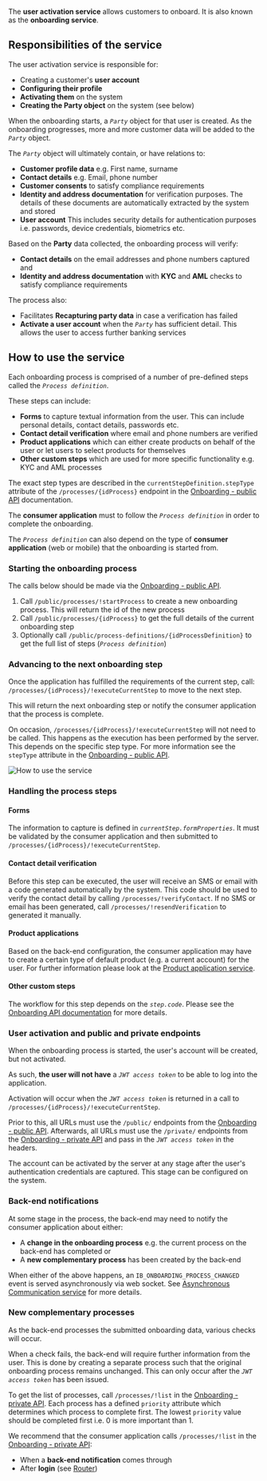 The **user activation service** allows customers to onboard. It is also known as the **onboarding service**.

## Responsibilities of the service

The user activation service is responsible for:
* Creating a customer's **user account**
* **Configuring their profile**
* **Activating them** on the system
* **Creating the Party object** on the system (see below)

When the onboarding starts, a *`Party`* object for that user is created. As the onboarding progresses, more and more customer data will be added to the *`Party`* object.

The *`Party`* object will ultimately contain, or have relations to:
* **Customer profile data** e.g. First name, surname
* **Contact details** e.g. Email, phone number
* **Customer consents** to satisfy compliance requirements
* **Identity and address documentation** for verification purposes. The details of these documents are automatically extracted by the system and stored
* **User account** This includes security details for authentication purposes i.e. passwords, device credentials, biometrics etc.

Based on the **Party** data collected, the onboarding process will verify:
* **Contact details** on the email addresses and phone numbers captured and
* **Identity and address documentation** with **KYC** and **AML** checks to satisfy compliance requirements

The process also:
* Facilitates **Recapturing party data** in case a verification has failed
* **Activate a user account** when the *`Party`* has sufficient detail. This allows the user to access further banking services

## How to use the service

Each onboarding process is comprised of a number of pre-defined steps called the *`Process definition`*.

These steps can include:
* **Forms** to capture textual information from the user. This can include personal details, contact details, passwords etc.
* **Contact detail verification** where email and phone numbers are verified
* **Product applications** which can either create products on behalf of the user or let users to select products for themselves
* **Other custom steps** which are used for more specific functionality e.g. KYC and AML processes

The exact step types are described in the `currentStepDefinition.stepType` attribute of the `/processes/{idProcess}` endpoint in the [Onboarding - public API](mw-gen-user-activation-ib/user-activation-public-ib/latest/) documentation.

The **consumer application** must to follow the *`Process definition`* in order to complete the onboarding.

The *`Process definition`* can also depend on the type of **consumer application** (web or mobile) that the onboarding is started from.

### Starting the onboarding process

The calls below should be made via the [Onboarding - public API](mw-gen-user-activation-ib/user-activation-public-ib/latest/).

1. Call `/public/processes/!startProcess` to create a new onboarding process. This will return the id of the new process
2. Call `/public/processes/{idProcess}` to get the full details of the current onboarding step
3. Optionally call `/public/process-definitions/{idProcessDefinition}` to get the full list of steps (*`Process definition`*)

### Advancing to the next onboarding step

Once the application has fulfilled the requirements of the current step, call: `/processes/{idProcess}/!executeCurrentStep` to move to the next step.

This will return the next onboarding step or notify the consumer application that the process is complete.

On occasion, `/processes/{idProcess}/!executeCurrentStep` will not need to be called. This happens as the execution has been performed by the server. This depends on the specific step type. For more information see the `stepType` attribute in the [Onboarding - public API](mw-gen-user-activation-ib/user-activation-public-ib/latest/).

![How to use the service](mw-gen-user-activation-ib/onboarding-how-to-use-the-service.svg)

### Handling the process steps

#### Forms

The information to capture is defined in *`currentStep.formProperties`*. It must be validated by the consumer application and then submitted to `/processes/{idProcess}/!executeCurrentStep`.

#### Contact detail verification

Before this step can be executed, the user will receive an SMS or email with a code generated automatically by the system. This code should be used to verify the contact detail by calling `/processes/!verifyContact`. If no SMS or email has been generated, call `/processes/!resendVerification` to generated it manually. 

#### Product applications

Based on the back-end configuration, the consumer application may have to create a certain type of default product (e.g. a current account) for the user. For further information please look at the [Product application service](mw-ldb-product-application-ib.md).

#### Other custom steps

The workflow for this step depends on the *`step.code`*. Please see the [Onboarding API documentation](mw-gen-user-activation-ib/user-activation-public-ib/latest/) for more details.

### User activation and public and private endpoints

When the onboarding process is started, the user's account will be created, but not activated.

As such, **the user will not have** a *`JWT access token`* to be able to log into the application.

Activation will occur when the *`JWT access token`* is returned in a call to `/processes/{idProcess}/!executeCurrentStep`.

Prior to this, all URLs must use the `/public/` endpoints from the [Onboarding - public API](mw-gen-user-activation-ib/user-activation-public-ib/latest/). Afterwards, all URLs must use the `/private/` endpoints from the [Onboarding - private API](mw-gen-user-activation-ib/user-activation-private-ib/latest/) and pass in the *`JWT access token`* in the headers.

The account can be activated by the server at any stage after the user's authentication credentials are captured. This stage can be configured on the system.

### Back-end notifications

At some stage in the process, the back-end may need to notify the consumer application about either:
* A **change in the onboarding process** e.g. the current process on the back-end has completed or
* A **new complementary process** has been created by the back-end

When either of the above happens, an `IB_ONBOARDING_PROCESS_CHANGED` event is served asynchronously via web socket. See [Asynchronous Communication service](mw-gen-asynccomm-ib.md) for more details.

### New complementary processes

As the back-end processes the submitted onboarding data, various checks will occur.

When a check fails, the back-end will require further information from the user. This is done by creating a separate process such that the original onboarding process remains unchanged. This can only occur after the *`JWT access token`* has been issued.

To get the list of processes, call `/processes/!list` in the [Onboarding - private API](mw-gen-user-activation-ib/user-activation-private-ib/latest/). Each process has a defined `priority` attribute which determines which process to complete first. The lowest `priority` value should be completed first i.e. 0 is more important than 1.

We recommend that the consumer application calls `/processes/!list` in the [Onboarding - private API](mw-gen-user-activation-ib/user-activation-private-ib/latest/):
* When a **back-end notification** comes through
* After **login** (see [Router](mw-gen-router-ib.md))
